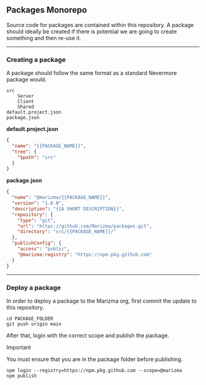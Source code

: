 ## Packages Monorepo

Source code for packages are contained within this repository.
A package should ideally be created if there is potential we are going to create something and then re-use it.

---

### Creating a package

A package should follow the same format as a standard Nevermore package would.

```
src
    Server
    Client
    Shared
default.project.json
package.json
```

**default.project.json**

```json
{
  "name": "{{PACKAGE_NAME}}",
  "tree": {
    "$path": "src"
  }
}
```

**package.json**

```json
{
  "name": "@marizma/{{PACKAGE_NAME}}",
  "version": "1.0.0",
  "description": "{{A SHORT DESCRIPTION}}",
  "repository": {
    "type": "git",
    "url": "https://github.com/Marizma/packages.git",
    "directory": "src/{{PACKAGE_NAME}}/"
  },
  "publishConfig": {
    "access": "public",
    "@marizma:registry": "https://npm.pkg.github.com"
  }
}
```

---

### Deploy a package

In order to deploy a package to the Marizma org, first commit the update to this repository.

```
cd PACKAGE_FOLDER
git push origin main
```

After that, login with the correct scope and publish the package.

> [!IMPORTANT]
> You must ensure that you are in the package folder before publishing.

```
npm login --registry=https://npm.pkg.github.com --scope=@marizma
npm publish
```
